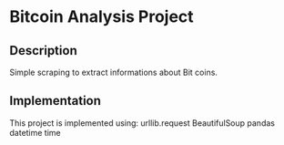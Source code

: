 # Bitcoin Analysis Project

## Description
Simple scraping to extract informations about Bit coins. 

## Implementation

This project is implemented using:
urllib.request
BeautifulSoup
pandas
datetime
time
